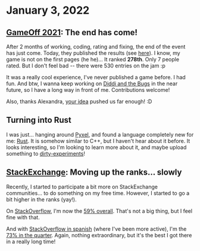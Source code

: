 # January 3, 2022

## [GameOff 2021](https://itch.io/jam/game-off-2021): The end has come!

After 2 months of working, coding, rating and fixing, the end of the event has just come. Today, they published
the results (see [here](https://itch.io/jam/game-off-2021/results)). I know, my game is not on the first pages
(he he)... It ranked **278th**. Only 7 people rated. But I don't feel bad -- there were 530 entries on the jam :p

It was a really cool experience, I've never published a game before. I had fun.
And btw, I wanna keep working on [Diddi and the Bugs](https://github.com/DiddiLeija/diddi-and-the-bugs)
in the near future, so I have a long way in front of me. Contributions welcome!

Also, thanks Alexandra, [your idea](https://diddileija.github.io/diary/2021-11-13) pushed us far enough! :D

## Turning into Rust

I was just... hanging around [Pyxel](https://github.com/kitao/pyxel), and found a language completely new for me:
[Rust](https://en.wikipedia.org/wiki/Rust_(programming_language)). It is somehow similar to C++, but I haven't hear
about it before. It looks interesting, so I'm looking to learn more about it, and maybe upload something to
[dirty-experiments](https://diddileija.github.io/projects/dirty_experiments)!

## [StackExchange](https://stackexchange.com): Moving up the ranks... slowly

Recently, I started to participate a bit more on StackExchange communities... to do something on my free time. However, I
started to go a bit higher in the ranks (yay!).

On [StackOverflow](https://stackoverflow.com/users/16246013/diego-ramirez), I'm now the
[59% overall](https://stackexchange.com/leagues/1/alltime/stackoverflow/2008-07-31/16246013#16246013). That's not a big thing,
but I feel fine with that.

And with [StackOverflow in spanish](https://es.stackoverflow.com/users/254650/diego-ramirez) (where I've been more active), I'm
the [73% in the quarter](https://stackexchange.com/leagues/637/quarter/es-stackoverflow/2022-01-01/254650#254650). Again, nothing
extraordinary, but it's the best I got there in a really long time!
